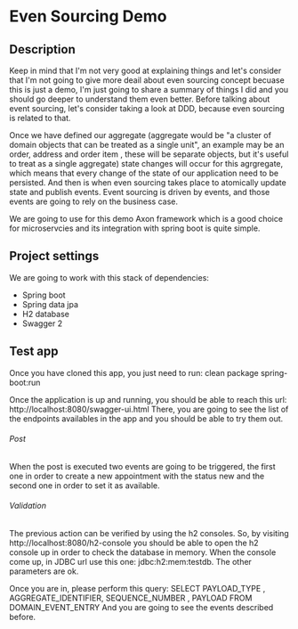 # Even Sourcing Demo
## Description
Keep in mind that I'm not very good at explaining things and let's consider that I'm not going to give more deail about even sourcing concept becuase this is just a demo, I'm just going to share a summary of things I did and you should go deeper to understand them even better. Before talking about event sourcing, let's consider taking a look at DDD, because even sourcing is related to that. 

Once we have defined our aggregate (aggregate would be "a cluster of domain objects that can be treated as a single unit", an example may be an order, address and order item , these will be separate objects, but it's useful to treat as a single aggregate) state changes will occur for this agrgregate, which means that every change of the state of our application need to be persisted. And then is when even sourcing takes place to atomically update state and publish events. Event sourcing is driven by events, and those events are going to rely on the business case.

We are going to use for this demo Axon framework which is a good choice for microservcies and its integration with spring boot is quite simple.

## Project settings
We are going to work with this stack of dependencies:
* Spring boot
* Spring data jpa
* H2 database
* Swagger 2


## Test app
Once you have cloned this app, you just need to run: clean package spring-boot:run

Once the application is up and running, you should be able to reach this url: http://localhost:8080/swagger-ui.html
There, you are going to see the list of the endpoints availables in the app and you should be able to try them out.

###### Post
When the post is executed two events are going to be triggered, the first one in order to create a new appointment with the status new and the second one in order to set it as available. 

###### Validation
The previous action can be verified by using the h2 consoles. So, by visiting http://localhost:8080/h2-console you should be able to open the h2 console up in order to check the database in memory. When the console come up, in JDBC url use this one: jdbc:h2:mem:testdb. The other parameters are ok.

Once you are in, please perform this query:
SELECT PAYLOAD_TYPE , AGGREGATE_IDENTIFIER, SEQUENCE_NUMBER , PAYLOAD   FROM DOMAIN_EVENT_ENTRY 
And you are going to see the events described before.


